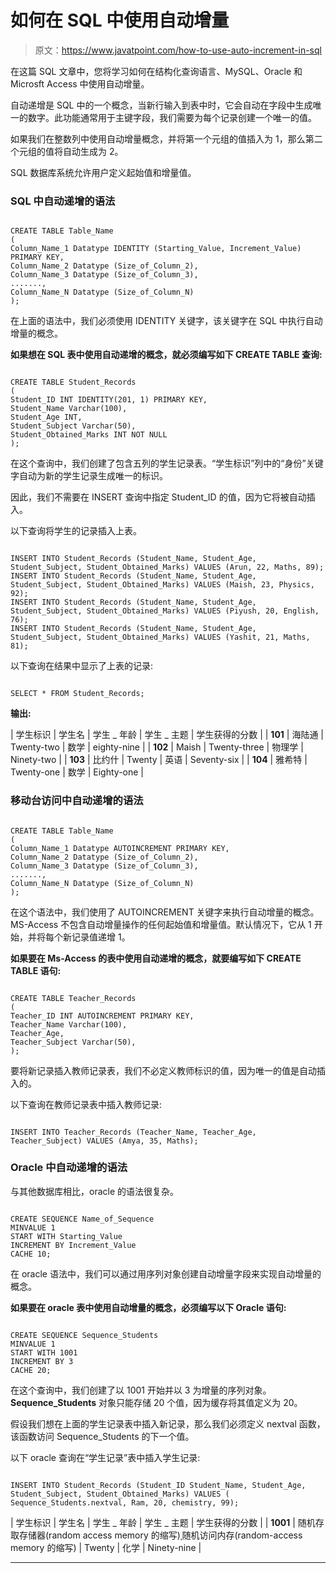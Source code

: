 # 如何在 SQL 中使用自动增量

> 原文：<https://www.javatpoint.com/how-to-use-auto-increment-in-sql>

在这篇 SQL 文章中，您将学习如何在结构化查询语言、MySQL、Oracle 和 Microsft Access 中使用自动增量。

自动递增是 SQL 中的一个概念，当新行输入到表中时，它会自动在字段中生成唯一的数字。此功能通常用于主键字段，我们需要为每个记录创建一个唯一的值。

如果我们在整数列中使用自动增量概念，并将第一个元组的值插入为 1，那么第二个元组的值将自动生成为 2。

SQL 数据库系统允许用户定义起始值和增量值。

### SQL 中自动递增的语法

```

CREATE TABLE Table_Name
(
Column_Name_1 Datatype IDENTITY (Starting_Value, Increment_Value) PRIMARY KEY, 
Column_Name_2 Datatype (Size_of_Column_2),
Column_Name_3 Datatype (Size_of_Column_3),
.......,
Column_Name_N Datatype (Size_of_Column_N)
);

```

在上面的语法中，我们必须使用 IDENTITY 关键字，该关键字在 SQL 中执行自动增量的概念。

**如果想在 SQL 表中使用自动递增的概念，就必须编写如下 CREATE TABLE 查询:**

```

CREATE TABLE Student_Records
(
Student_ID INT IDENTITY(201, 1) PRIMARY KEY, 
Student_Name Varchar(100),
Student_Age INT,
Student_Subject Varchar(50),
Student_Obtained_Marks INT NOT NULL
);

```

在这个查询中，我们创建了包含五列的学生记录表。“学生标识”列中的“身份”关键字自动为新的学生记录生成唯一的标识。

因此，我们不需要在 INSERT 查询中指定 Student_ID 的值，因为它将被自动插入。

以下查询将学生的记录插入上表。

```

INSERT INTO Student_Records (Student_Name, Student_Age, Student_Subject, Student_Obtained_Marks) VALUES (Arun, 22, Maths, 89);
INSERT INTO Student_Records (Student_Name, Student_Age, Student_Subject, Student_Obtained_Marks) VALUES (Maish, 23, Physics, 92);
INSERT INTO Student_Records (Student_Name, Student_Age, Student_Subject, Student_Obtained_Marks) VALUES (Piyush, 20, English, 76);
INSERT INTO Student_Records (Student_Name, Student_Age, Student_Subject, Student_Obtained_Marks) VALUES (Yashit, 21, Maths, 81); 

```

以下查询在结果中显示了上表的记录:

```

SELECT * FROM Student_Records;

```

**输出:**

| 学生标识 | 学生名 | 学生 _ 年龄 | 学生 _ 主题 | 学生获得的分数 |
| **101** | 海陆通 | Twenty-two | 数学 | eighty-nine |
| **102** | Maish | Twenty-three | 物理学 | Ninety-two |
| **103** | 比约什 | Twenty | 英语 | Seventy-six |
| **104** | 雅希特 | Twenty-one | 数学 | Eighty-one |

### 移动台访问中自动递增的语法

```

CREATE TABLE Table_Name
(
Column_Name_1 Datatype AUTOINCREMENT PRIMARY KEY, 
Column_Name_2 Datatype (Size_of_Column_2),
Column_Name_3 Datatype (Size_of_Column_3),
.......,
Column_Name_N Datatype (Size_of_Column_N)
);

```

在这个语法中，我们使用了 AUTOINCREMENT 关键字来执行自动增量的概念。MS-Access 不包含自动增量操作的任何起始值和增量值。默认情况下，它从 1 开始，并将每个新记录值递增 1。

**如果要在 Ms-Access 的表中使用自动递增的概念，就要编写如下 CREATE TABLE 语句:**

```

CREATE TABLE Teacher_Records
(
Teacher_ID INT AUTOINCREMENT PRIMARY KEY, 
Teacher_Name Varchar(100),
Teacher_Age,
Teacher_Subject Varchar(50),
);

```

要将新记录插入教师记录表，我们不必定义教师标识的值，因为唯一的值是自动插入的。

以下查询在教师记录表中插入教师记录:

```

INSERT INTO Teacher_Records (Teacher_Name, Teacher_Age, Teacher_Subject) VALUES (Amya, 35, Maths);

```

### Oracle 中自动递增的语法

与其他数据库相比，oracle 的语法很复杂。

```

CREATE SEQUENCE Name_of_Sequence
MINVALUE 1
START WITH Starting_Value
INCREMENT BY Increment_Value
CACHE 10;

```

在 oracle 语法中，我们可以通过用序列对象创建自动增量字段来实现自动增量的概念。

**如果要在 oracle 表中使用自动增量的概念，必须编写以下 Oracle 语句:**

```

CREATE SEQUENCE Sequence_Students
MINVALUE 1
START WITH 1001
INCREMENT BY 3
CACHE 20;

```

在这个查询中，我们创建了以 1001 开始并以 3 为增量的序列对象。 **Sequence_Students** 对象只能存储 20 个值，因为缓存将其值定义为 20。

假设我们想在上面的学生记录表中插入新记录，那么我们必须定义 nextval 函数，该函数访问 Sequence_Students 的下一个值。

以下 oracle 查询在“学生记录”表中插入学生记录:

```

INSERT INTO Student_Records (Student_ID Student_Name, Student_Age, Student_Subject, Student_Obtained_Marks) VALUES ( Sequence_Students.nextval, Ram, 20, chemistry, 99);

```

| 学生标识 | 学生名 | 学生 _ 年龄 | 学生 _ 主题 | 学生获得的分数 |
| **1001** | 随机存取存储器(random access memory 的缩写)ˌ随机访问内存(random-access memory 的缩写) | Twenty | 化学 | Ninety-nine |

* * *